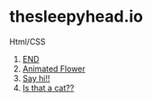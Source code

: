# thesleepyhead.io
Html/CSS
<br>
<ol>
  <li><a href="https://thesleepyhead.github.io/d1.html" target="_blank">END</a></li>
  <li><a href="https://thesleepyhead.github.io/flower.html" target="_blank">Animated Flower</a></li>
  <li><a href="https://thesleepyhead.github.io/d4.html" target="_blank">Say hi!!</a></li>
  <li><a href="https://thesleepyhead.github.io/d5.html" target="_blank">Is that a cat??</a></li>
</ol>
